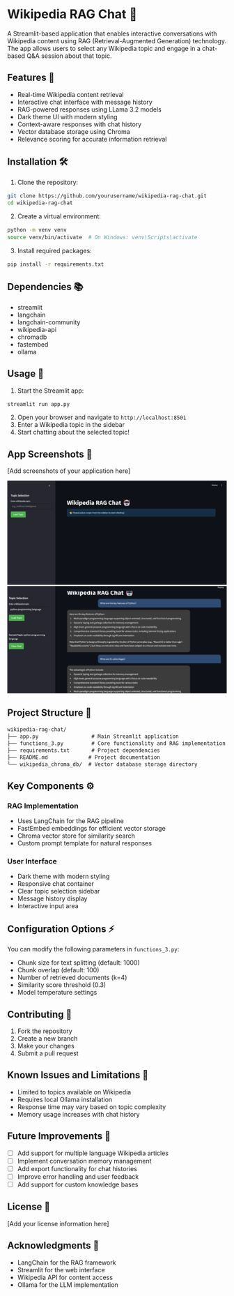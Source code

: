 # Wikipedia RAG Chat 🤖

A Streamlit-based application that enables interactive conversations with Wikipedia content using RAG (Retrieval-Augmented Generation) technology. The app allows users to select any Wikipedia topic and engage in a chat-based Q&A session about that topic.

## Features 🌟

- Real-time Wikipedia content retrieval
- Interactive chat interface with message history
- RAG-powered responses using LLama 3.2 models
- Dark theme UI with modern styling
- Context-aware responses with chat history
- Vector database storage using Chroma
- Relevance scoring for accurate information retrieval

## Installation 🛠️

1. Clone the repository:
```bash
git clone https://github.com/yourusername/wikipedia-rag-chat.git
cd wikipedia-rag-chat
```

2. Create a virtual environment:
```bash
python -m venv venv
source venv/bin/activate  # On Windows: venv\Scripts\activate
```

3. Install required packages:
```bash
pip install -r requirements.txt
```

## Dependencies 📚

- streamlit
- langchain
- langchain-community
- wikipedia-api
- chromadb
- fastembed
- ollama

## Usage 🚀

1. Start the Streamlit app:
```bash
streamlit run app.py
```

2. Open your browser and navigate to `http://localhost:8501`
3. Enter a Wikipedia topic in the sidebar
4. Start chatting about the selected topic!

## App Screenshots 📸

[Add screenshots of your application here]

![Landing page](images\landing.png)
![Example](images\questions.png)


## Project Structure 📁

```
wikipedia-rag-chat/
├── app.py                 # Main Streamlit application
├── functions_3.py         # Core functionality and RAG implementation
├── requirements.txt       # Project dependencies
├── README.md             # Project documentation
└── wikipedia_chroma_db/  # Vector database storage directory
```

## Key Components ⚙️

### RAG Implementation
- Uses LangChain for the RAG pipeline
- FastEmbed embeddings for efficient vector storage
- Chroma vector store for similarity search
- Custom prompt template for natural responses

### User Interface
- Dark theme with modern styling
- Responsive chat container
- Clear topic selection sidebar
- Message history display
- Interactive input area

## Configuration Options ⚡

You can modify the following parameters in `functions_3.py`:
- Chunk size for text splitting (default: 1000)
- Chunk overlap (default: 100)
- Number of retrieved documents (k=4)
- Similarity score threshold (0.3)
- Model temperature settings

## Contributing 🤝

1. Fork the repository
2. Create a new branch
3. Make your changes
4. Submit a pull request

## Known Issues and Limitations 🚧

- Limited to topics available on Wikipedia
- Requires local Ollama installation
- Response time may vary based on topic complexity
- Memory usage increases with chat history

## Future Improvements 🔮

- [ ] Add support for multiple language Wikipedia articles
- [ ] Implement conversation memory management
- [ ] Add export functionality for chat histories
- [ ] Improve error handling and user feedback
- [ ] Add support for custom knowledge bases

## License 📄

[Add your license information here]

## Acknowledgments 👏

- LangChain for the RAG framework
- Streamlit for the web interface
- Wikipedia API for content access
- Ollama for the LLM implementation
